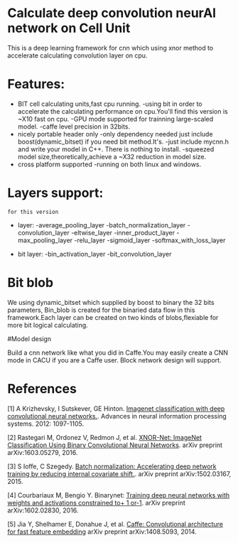 # Calculate deep convolution neurAl network on Cell Unit

This is a deep learning framework for cnn which using xnor method to accelerate calculating convolution layer on cpu.

# Features:

- BIT cell calculating units,fast cpu running.
 -using bit in order to accelerate the calculating performance on cpu.You'll find this version is ~X10 fast on cpu.
 -GPU mode supported for trainning large-scaled model. 
 -caffe level precision in 32bits.
- nicely portable header only
 -only dependency needed just include boost(dynamic_bitset) if you need bit method.It's.
 -just include mycnn.h and write your model in C++. There is nothing to install.
 -squeezed model size,theoretically,achieve a ~X32 reduction in model size.
- cross platform supported
 -running on both linux and windows.
	
# Layers support:

	for this version
	
- layer:
 -average_pooling_layer
 -batch_normalization_layer
 -convolution_layer
 -eltwise_layer
 -inner_product_layer
 -max_pooling_layer
 -relu_layer
 -sigmoid_layer
 -softmax_with_loss_layer
		
- bit layer:
 -bin_activation_layer
 -bit_convolution_layer
		
# Bit blob

We using dynamic_bitset which supplied by boost to binary the 32 bits parameters, Bin_blob is created for the binaried data flow in this framework.Each layer can be created on two kinds of 
blobs,flexiable for more bit logical calculating.

#Model design
	
Build a cnn network like what you did in Caffe.You may easily create a CNN mode in CACU if you are a Caffe user. Block network design will support.
	
# References
[1] A Krizhevsky, I Sutskever, GE Hinton. [Imagenet classification with deep convolutional neural networks.](http://papers.nips.cc/paper/4824-imagenet-classification-with-deep-convolutional-neural-networks.pdf). 
    Advances in neural information processing systems. 2012: 1097-1105.
	
[2] Rastegari M, Ordonez V, Redmon J, et al. [XNOR-Net: ImageNet Classification Using Binary Convolutional Neural Networks](https://arxiv.org/pdf/1603.05279.pdf).
	arXiv preprint arXiv:1603.05279, 2016.

[3] S Ioffe, C Szegedy. [Batch normalization: Accelerating deep network training by reducing internal covariate shift.](https://arxiv.org/pdf/1502.03167v3.pdf).
    arXiv preprint arXiv:1502.03167, 2015.
	
[4] Courbariaux M, Bengio Y. Binarynet: [Training deep neural networks with weights and activations constrained to+ 1 or-1](https://arxiv.org/pdf/1602.02830.pdf). 
	arXiv preprint arXiv:1602.02830, 2016.
	
[5] Jia Y, Shelhamer E, Donahue J, et al. [Caffe: Convolutional architecture for fast feature embedding](https://arxiv.org/pdf/1408.5093.pdf)
	arXiv preprint arXiv:1408.5093, 2014.

